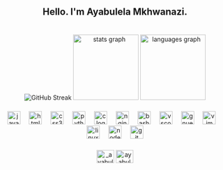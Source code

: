 <br clear="both">

<h2 align="center">Hello. I'm Ayabulela Mkhwanazi.</h2>

###

<br clear="both">
<div align="center">
  <img src="https://streak-stats.demolab.com?user=uNyanda&theme=catppuccin-macchiato&hide_border=true&border_radius=4.5" alt="GitHub Streak" /></a>
  <img src="https://github-readme-stats.vercel.app/api?username=uNyanda&hide_title=false&hide_rank=false&show_icons=true&include_all_commits=true&count_private=true&disable_animations=false&bg_color=24273a&text_color=cad3f5&icon_color=c6a0f6&title_color=8bd5ca&locale=en&hide_border=false" height="150" alt="stats graph"  />
  <img src="https://github-readme-stats.vercel.app/api/top-langs?username=uNyanda&locale=en&hide_title=false&layout=compact&card_width=320&langs_count=5&bg_color=24273a&text_color=cad3f5&icon_color=c6a0f6&title_color=8bd5ca&hide_border=true" height="150" alt="languages graph"  />
</div>

###

<div align="center">
  <img src="https://skillicons.dev/icons?i=js" height="30" alt="javascript logo"  />
  <img width="12" />
  <img src="https://skillicons.dev/icons?i=html" height="30" alt="html5 logo"  />
  <img width="12" />
  <img src="https://skillicons.dev/icons?i=css" height="30" alt="css3 logo"  />
  <img width="12" />
  <img src="https://skillicons.dev/icons?i=py" height="30" alt="python logo"  />
  <img width="12" />
  <img src="https://skillicons.dev/icons?i=c" height="30" alt="c logo"  />
  <img width="12" />
  <img src="https://cdn.simpleicons.org/nginx/009639" height="30" alt="nginx logo"  />
  <img width="12" />
  <img src="https://cdn.jsdelivr.net/gh/devicons/devicon/icons/bash/bash-original.svg" height="30" alt="bash logo"  />
  <img width="12" />
  <img src="https://skillicons.dev/icons?i=vscode" height="30" alt="vscode logo"  />
  <img width="12" />
  <img src="https://cdn.simpleicons.org/gnuemacs/7F5AB6" height="30" alt="gnuemacs logo"  />
  <img width="12" />
  <img src="https://skillicons.dev/icons?i=vim" height="30" alt="vim logo"  />
  <img width="12" />
  <img src="https://skillicons.dev/icons?i=linux" height="30" alt="linux logo"  />
  <img width="12" />
  <img src="https://skillicons.dev/icons?i=nodejs" height="30" alt="nodejs logo"  />
  <img width="12" />
  <img src="https://skillicons.dev/icons?i=git" height="30" alt="git logo"  />
</div>

###

<div align="center">
  <p align="center">
<a href="https://twitter.com/_ayabulela" target="blank"><img align="center" src="https://raw.githubusercontent.com/rahuldkjain/github-profile-readme-generator/master/src/images/icons/Social/twitter.svg" alt="_ayabulela" height="30" width="40" /></a>
<a href="https://linkedin.com/in/ayabulelamkhwanazi" target="blank"><img align="center" src="https://raw.githubusercontent.com/rahuldkjain/github-profile-readme-generator/master/src/images/icons/Social/linked-in-alt.svg" alt="ayabulelamkhwanazi" height="30" width="40" /></a>
</p>
</div>

###
